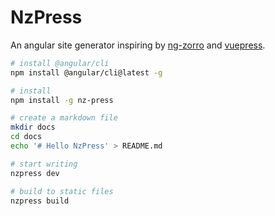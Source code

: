 # NzPress
An angular site generator inspiring by [ng-zorro](https://github.com/NG-ZORRO/ng-zorro-antd) and [vuepress](https://github.com/vuejs/vuepress).

```bash
# install @angular/cli
npm install @angular/cli@latest -g

# install
npm install -g nz-press

# create a markdown file
mkdir docs
cd docs
echo '# Hello NzPress' > README.md

# start writing
nzpress dev       

# build to static files
nzpress build
```
